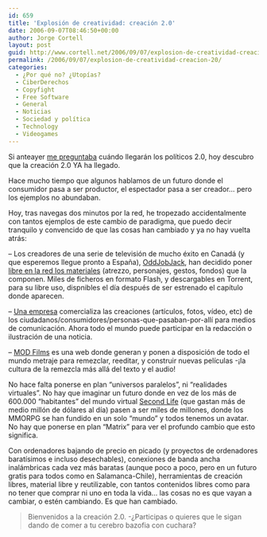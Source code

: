 ```yaml
---
id: 659
title: 'Explosión de creatividad: creación 2.0'
date: 2006-09-07T08:46:50+00:00
author: Jorge Cortell
layout: post
guid: http://www.cortell.net/2006/09/07/explosion-de-creatividad-creacion-20/
permalink: /2006/09/07/explosion-de-creatividad-creacion-20/
categories:
  - ¿Por qué no? ¿Utopías?
  - CiberDerechos
  - Copyfight
  - Free Software
  - General
  - Noticias
  - Sociedad y polí­tica
  - Technology
  - Videogames
---
```

Si anteayer <a target="_blank" title="post politicos 2.0" href="http://www.cortell.net/2006/09/05/%c2%bfes-hoy-el-dia-del-legislador-capullo/">me preguntaba</a> cuándo llegarán los polí­ticos 2.0, hoy descubro que la creación 2.0 YA ha llegado.

Hace mucho tiempo que algunos hablamos de un futuro donde el consumidor pasa a ser productor, el espectador pasa a ser creador&#8230; pero los ejemplos no abundaban.

Hoy, tras navegas dos minutos por la red, he tropezado accidentalmente con tantos ejemplos de este cambio de paradigma, que puedo decir tranquilo y convencido de que las cosas han cambiado y ya no hay vuelta atrás:

&#8211; Los creadores de una serie de televisión de mucho éxito en Canadá (y que esperemos llegue pronto a España), <a target="_blank" title="OddJobJack site" href="http://www.oddjobjack.com/">OddJobJack</a>, han decidido poner <a target="_blank" title="FreeJack" href="http://www.oddjobjack.com/freejack.php">libre en la red los materiales</a> (atrezzo, personajes, gestos, fondos) que la componen. Miles de ficheros en formato Flash, y descargables en Torrent, para su libre uso, dispnibles el dí­a después de ser estrenado el capí­tulo donde aparecen.

&#8211; <a target="_blank" title="Scoopt" href="http://www.scoopt.com/">Una empresa</a> comercializa las creaciones (artí­culos, fotos, ví­deo, etc) de los ciudadanos/consumidores/personas-que-pasaban-por-allí­ para medios de comunicación. Ahora todo el mundo puede participar en la redacción o ilustración de una noticia.

&#8211; <a target="_blank" title="MOD Films" href="http://modfilms.com/">MOD Films</a> es una web donde generan y ponen a disposición de todo el mundo metraje para remezclar, reeditar, y construir nuevas pelí­culas -¡la cultura de la remezcla más allá del texto y el audio!

No hace falta ponerse en plan &#8220;universos paralelos&#8221;, ni &#8220;realidades virtuales&#8221;. No hay que imaginar un futuro donde en vez de los más de 600.000 &#8220;habitantes&#8221; del mundo virtual <a target="_blank" title="Second Life" href="http://secondlife.com/">Second Life</a> (que gastan más de medio millón de dólares al dí­a) pasen a ser miles de millones, donde los MMORPG se han fundido en un solo &#8220;mundo&#8221; y todos tenemos un avatar. No hay que ponerse en plan &#8220;Matrix&#8221; para ver el profundo cambio que esto significa.

Con ordenadores bajando de precio en picado (y proyectos de ordenadores baratí­simos e incluso desechables), conexiones de banda ancha inalámbricas cada vez más baratas (aunque poco a poco, pero en un futuro gratis para todos como en Salamanca-Chile), herramientas de creación libres, material libre y reutilizable, con tantos contenidos libres como para no tener que comprar ni uno en toda la vida&#8230; las cosas no es que vayan a cambiar, o estén cambiando. Es que han cambiado.

> Bienvenidos a la creación 2.0. -¿Participas o quieres que le sigan dando de comer a tu cerebro bazofia con cuchara?